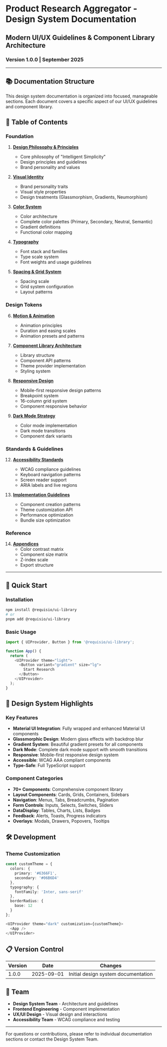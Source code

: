 # Product Research Aggregator - Design System Documentation

## Modern UI/UX Guidelines & Component Library Architecture

### Version 1.0.0 | September 2025

---

## 📚 Documentation Structure

This design system documentation is organized into focused, manageable sections. Each document covers a specific aspect of our UI/UX guidelines and component library.

## 📖 Table of Contents

### Foundation

1. **[Design Philosophy & Principles](./01-design-philosophy.md)**
   - Core philosophy of "Intelligent Simplicity"
   - Design principles and guidelines
   - Brand personality and values

2. **[Visual Identity](./02-visual-identity.md)**
   - Brand personality traits
   - Visual style properties
   - Design treatments (Glassmorphism, Gradients, Neumorphism)

3. **[Color System](./03-color-system.md)**
   - Color architecture
   - Complete color palettes (Primary, Secondary, Neutral, Semantic)
   - Gradient definitions
   - Functional color mapping

4. **[Typography](./04-typography.md)**
   - Font stack and families
   - Type scale system
   - Font weights and usage guidelines

5. **[Spacing & Grid System](./05-spacing-grid.md)**
   - Spacing scale
   - Grid system configuration
   - Layout patterns

### Design Tokens

6. **[Motion & Animation](./06-motion-animation.md)**
   - Animation principles
   - Duration and easing scales
   - Animation presets and patterns

7. **[Component Library Architecture](./07-component-architecture.md)**
   - Library structure
   - Component API patterns
   - Theme provider implementation
   - Styling system

8. **[Responsive Design](./10-responsive-design.md)**
   - Mobile-first responsive design patterns
   - Breakpoint system
   - 16-column grid system
   - Component responsive behavior

9. **[Dark Mode Strategy](./11-dark-mode.md)**
   - Color mode implementation
   - Dark mode transitions
   - Component dark variants

### Standards & Guidelines

12. **[Accessibility Standards](./12-accessibility.md)**
    - WCAG compliance guidelines
    - Keyboard navigation patterns
    - Screen reader support
    - ARIA labels and live regions

13. **[Implementation Guidelines](./13-implementation-guidelines.md)**
    - Component creation patterns
    - Theme customization API
    - Performance optimization
    - Bundle size optimization

### Reference

14. **[Appendices](./14-appendices.md)**
    - Color contrast matrix
    - Component size matrix
    - Z-index scale
    - Export structure

---

## 🚀 Quick Start

### Installation

```bash
npm install @requisio/ui-library
# or
pnpm add @requisio/ui-library
```

### Basic Usage

```typescript
import { UIProvider, Button } from '@requisio/ui-library';

function App() {
  return (
    <UIProvider theme="light">
      <Button variant="gradient" size="lg">
        Start Research
      </Button>
    </UIProvider>
  );
}
```

## 🎨 Design System Highlights

### Key Features

- **Material UI Integration**: Fully wrapped and enhanced Material UI components
- **Glassmorphic Design**: Modern glass effects with backdrop blur
- **Gradient System**: Beautiful gradient presets for all components
- **Dark Mode**: Complete dark mode support with smooth transitions
- **Responsive**: Mobile-first responsive design system
- **Accessible**: WCAG AAA compliant components
- **Type-Safe**: Full TypeScript support

### Component Categories

- **70+ Components**: Comprehensive component library
- **Layout Components**: Cards, Grids, Containers, Sidebars
- **Navigation**: Menus, Tabs, Breadcrumbs, Pagination
- **Form Controls**: Inputs, Selects, Switches, Sliders
- **DataDisplay**: Tables, Charts, Lists, Badges
- **Feedback**: Alerts, Toasts, Progress indicators
- **Overlays**: Modals, Drawers, Popovers, Tooltips

## 🛠 Development

### Theme Customization

```typescript
const customTheme = {
  colors: {
    primary: '#6366F1',
    secondary: '#06B6D4'
  },
  typography: {
    fontFamily: 'Inter, sans-serif'
  },
  borderRadius: {
    base: 12
  }
};

<UIProvider theme="dark" customization={customTheme}>
  <App />
</UIProvider>
```

## 📋 Version Control

| Version | Date       | Changes                             |
| ------- | ---------- | ----------------------------------- |
| 1.0.0   | 2025-09-01 | Initial design system documentation |

## 👥 Team

- **Design System Team** - Architecture and guidelines
- **Frontend Engineering** - Component implementation
- **UX/UI Design** - Visual design and interactions
- **Accessibility Team** - WCAG compliance and testing

---

For questions or contributions, please refer to individual documentation sections or contact the Design System Team.
